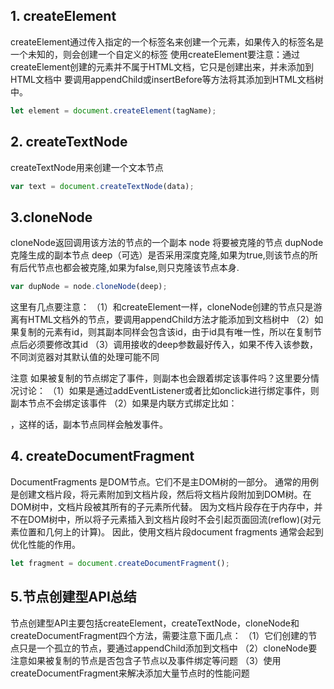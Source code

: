 ## 1. createElement
createElement通过传入指定的一个标签名来创建一个元素，如果传入的标签名是一个未知的，则会创建一个自定义的标签
使用createElement要注意：通过createElement创建的元素并不属于HTML文档，它只是创建出来，并未添加到HTML文档中
要调用appendChild或insertBefore等方法将其添加到HTML文档树中。

```js
let element = document.createElement(tagName);
```


## 2. createTextNode
createTextNode用来创建一个文本节点
```js
var text = document.createTextNode(data);
```

## 3.cloneNode
cloneNode返回调用该方法的节点的一个副本
node 将要被克隆的节点 dupNode
克隆生成的副本节点 deep（可选）是否采用深度克隆,如果为true,则该节点的所有后代节点也都会被克隆,如果为false,则只克隆该节点本身.

```js
var dupNode = node.cloneNode(deep);
```

这里有几点要注意：
（1）和createElement一样，cloneNode创建的节点只是游离有HTML文档外的节点，要调用appendChild方法才能添加到文档树中
（2）如果复制的元素有id，则其副本同样会包含该id，由于id具有唯一性，所以在复制节点后必须要修改其id
（3）调用接收的deep参数最好传入，如果不传入该参数，不同浏览器对其默认值的处理可能不同

注意
如果被复制的节点绑定了事件，则副本也会跟着绑定该事件吗？这里要分情况讨论：
（1）如果是通过addEventListener或者比如onclick进行绑定事件，则副本节点不会绑定该事件
（2）如果是内联方式绑定比如：<div onclick="showParent()"></div>，这样的话，副本节点同样会触发事件。

## 4. createDocumentFragment
DocumentFragments 是DOM节点。它们不是主DOM树的一部分。
通常的用例是创建文档片段，将元素附加到文档片段，然后将文档片段附加到DOM树。在DOM树中，文档片段被其所有的子元素所代替。
因为文档片段存在于内存中，并不在DOM树中，所以将子元素插入到文档片段时不会引起页面回流(reflow)(对元素位置和几何上的计算)。
因此，使用文档片段document fragments 通常会起到优化性能的作用。
```js
let fragment = document.createDocumentFragment();
```

## 5.节点创建型API总结
节点创建型API主要包括createElement，createTextNode，cloneNode和createDocumentFragment四个方法，需要注意下面几点：
（1）它们创建的节点只是一个孤立的节点，要通过appendChild添加到文档中
（2）cloneNode要注意如果被复制的节点是否包含子节点以及事件绑定等问题
（3）使用createDocumentFragment来解决添加大量节点时的性能问题
